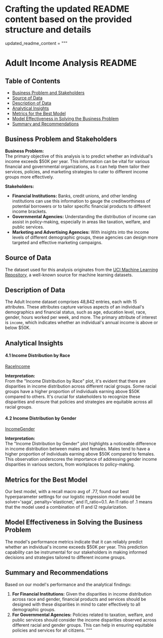 # Crafting the updated README content based on the provided structure and details

updated_readme_content = """
# Adult Income Analysis README

## Table of Contents

- [Business Problem and Stakeholders](#business-problem-and-stakeholders)
- [Source of Data](#source-of-data)
- [Description of Data](#description-of-data)
- [Analytical Insights](#analytical-insights)
- [Metrics for the Best Model](#metrics-for-the-best-model)
- [Model Effectiveness in Solving the Business Problem](#model-effectiveness-in-solving-the-business-problem)
- [Summary and Recommendations](#summary-and-recommendations)

## Business Problem and Stakeholders

**Business Problem:**  
The primary objective of this analysis is to predict whether an individual's income exceeds $50K per year. This information can be vital for various financial and governmental organizations, as it can help them tailor their services, policies, and marketing strategies to cater to different income groups more effectively.

**Stakeholders:**  
- **Financial Institutions:** Banks, credit unions, and other lending institutions can use this information to gauge the creditworthiness of potential borrowers or to tailor specific financial products to different income brackets.
- **Governmental Agencies:** Understanding the distribution of income can assist in policy-making, especially in areas like taxation, welfare, and public services.
- **Marketing and Advertising Agencies:** With insights into the income levels of different demographic groups, these agencies can design more targeted and effective marketing campaigns.

## Source of Data
The dataset used for this analysis originates from the [UCI Machine Learning Repository](https://archive.ics.uci.edu/ml/datasets/adult), a well-known source for machine learning datasets.

## Description of Data
The Adult Income dataset comprises 48,842 entries, each with 15 attributes. These attributes capture various aspects of an individual's demographics and financial status, such as age, education level, race, gender, hours worked per week, and more. The primary attribute of interest is `income`, which indicates whether an individual's annual income is above or below $50K.

## Analytical Insights

#### 4.1 Income Distribution by Race
[RaceIncome](/mnt/data/RaceIncome.png](https://github.com/coryncates/Project-Core/blob/main/RaceIncome.png?raw=true))

**Interpretation:**  
From the "Income Distribution by Race" plot, it's evident that there are disparities in income distribution across different racial groups. Some racial groups have a higher proportion of individuals earning above $50K compared to others. It's crucial for stakeholders to recognize these disparities and ensure that policies and strategies are equitable across all racial groups.

#### 4.2 Income Distribution by Gender
[IncomeGender](/mnt/data/IncomeGender.png](https://github.com/coryncates/Project-Core/blob/main/RaceIncome.png?raw=true))

**Interpretation:**  
The "Income Distribution by Gender" plot highlights a noticeable difference in income distribution between males and females. Males tend to have a higher proportion of individuals earning above $50K compared to females. This observation underscores the importance of addressing gender income disparities in various sectors, from workplaces to policy-making.

## Metrics for the Best Model
Our best model, with a recall macro avg of .77, found our best hyperparameter settings for our logistic regression model would be solver='saga', penalty='elasticnet,' and l1_ratio=0.1. An l1 ratio of .1 means that the model used a combination of l1 and l2 regularization.

## Model Effectiveness in Solving the Business Problem
The model's performance metrics indicate that it can reliably predict whether an individual's income exceeds $50K per year. This prediction capability can be instrumental for our stakeholders in making informed decisions and strategies tailored to different income groups.

## Summary and Recommendations

Based on our model's performance and the analytical findings:

1. **For Financial Institutions:** Given the disparities in income distribution across race and gender, financial products and services should be designed with these disparities in mind to cater effectively to all demographic groups.
2. **For Governmental Agencies:** Policies related to taxation, welfare, and public services should consider the income disparities observed across different racial and gender groups. This can help in ensuring equitable policies and services for all citizens.
"""


